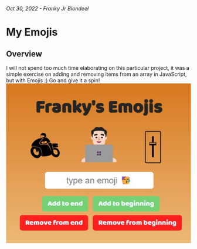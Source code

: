 *Oct 30, 2022 - Franky Jr Blondeel*


# My Emojis


## Overview

I will not spend too much time elaborating on this particular project, it was a simple exercise on adding and removing items from an array in JavaScript, but with Emojis :) Go and give it a spin!
![screenshot of the app](https://github.com/MrFranksJr/MrFranksJr/blob/main/assets/my-emojis/my-emojis.jpg)
